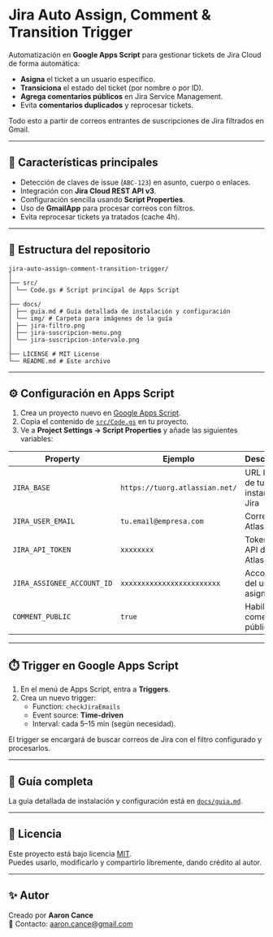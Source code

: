 # Jira Auto Assign, Comment & Transition Trigger

Automatización en **Google Apps Script** para gestionar tickets de Jira Cloud de forma automática:

- **Asigna** el ticket a un usuario específico.  
- **Transiciona** el estado del ticket (por nombre o por ID).  
- **Agrega comentarios públicos** en Jira Service Management.  
- Evita **comentarios duplicados** y reprocesar tickets.  

Todo esto a partir de correos entrantes de suscripciones de Jira filtrados en Gmail.

---

## 🚀 Características principales
- Detección de claves de issue (`ABC-123`) en asunto, cuerpo o enlaces.  
- Integración con **Jira Cloud REST API v3**.  
- Configuración sencilla usando **Script Properties**.  
- Uso de **GmailApp** para procesar correos con filtros.  
- Evita reprocesar tickets ya tratados (cache 4h).  

---

## 📂 Estructura del repositorio
```
jira-auto-assign-comment-transition-trigger/
│
├── src/
│ └── Code.gs # Script principal de Apps Script
│
├── docs/
│ ├── guia.md # Guía detallada de instalación y configuración
│ └── img/ # Carpeta para imágenes de la guía
│ ├── jira-filtro.png
│ ├── jira-suscripcion-menu.png
│ └── jira-suscripcion-intervalo.png
│
├── LICENSE # MIT License
└── README.md # Este archivo
```

---

## ⚙️ Configuración en Apps Script

1. Crea un proyecto nuevo en [Google Apps Script](https://script.google.com/).  
2. Copia el contenido de [`src/Code.gs`](src/Code.gs) en tu proyecto.  
3. Ve a **Project Settings → Script Properties** y añade las siguientes variables:

| Property                    | Ejemplo                                       | Descripción |
|-----------------------------|-----------------------------------------------|-------------|
| `JIRA_BASE`                 | `https://tuorg.atlassian.net/`                | URL base de tu instancia de Jira |
| `JIRA_USER_EMAIL`           | `tu.email@empresa.com`                        | Correo Atlassian |
| `JIRA_API_TOKEN`            | `xxxxxxxx`                                    | Token de API de Atlassian |
| `JIRA_ASSIGNEE_ACCOUNT_ID`  | `xxxxxxxxxxxxxxxxxxxxxxxx`                    | AccountId del usuario asignado |
| `COMMENT_PUBLIC`            | `true`                                        | Habilitar comentario público |


---

## ⏱️ Trigger en Google Apps Script
1. En el menú de Apps Script, entra a **Triggers**.  
2. Crea un nuevo trigger:  
   - Function: `checkJiraEmails`  
   - Event source: **Time-driven**  
   - Interval: cada 5–15 min (según necesidad).  

El trigger se encargará de buscar correos de Jira con el filtro configurado y procesarlos.

---

## 📘 Guía completa
La guía detallada de instalación y configuración está en [`docs/guia.md`](docs/guia.md).  

---

## 📄 Licencia
Este proyecto está bajo licencia [MIT](LICENSE).  
Puedes usarlo, modificarlo y compartirlo libremente, dando crédito al autor.

---

## ✨ Autor
Creado por **Aaron Cance**  
📧 Contacto: [aaron.cance@gmail.com](mailto:aaron.cance@gmail.com)
